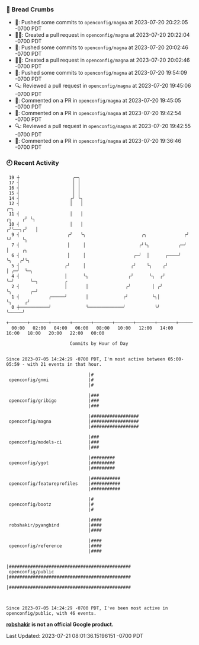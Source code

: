 ### 🍞 Bread Crumbs

 * 🚢: Pushed some commits to `openconfig/magna` at 2023-07-20 20:22:05 -0700 PDT
 * ✍🏼: Created a pull request in `openconfig/magna` at 2023-07-20 20:22:04 -0700 PDT
 * 🚢: Pushed some commits to `openconfig/magna` at 2023-07-20 20:02:46 -0700 PDT
 * ✍🏼: Created a pull request in `openconfig/magna` at 2023-07-20 20:02:46 -0700 PDT
 * 🚢: Pushed some commits to `openconfig/magna` at 2023-07-20 19:54:09 -0700 PDT
 * 🔍: Reviewed a pull request in  `openconfig/magna` at 2023-07-20 19:45:06 -0700 PDT
 * 💬: Commented on a PR in  `openconfig/magna` at 2023-07-20 19:45:05 -0700 PDT
 * 💬: Commented on a PR in  `openconfig/magna` at 2023-07-20 19:42:54 -0700 PDT
 * 🔍: Reviewed a pull request in  `openconfig/magna` at 2023-07-20 19:42:55 -0700 PDT
 * 💬: Commented on a PR in  `openconfig/magna` at 2023-07-20 19:36:46 -0700 PDT

### 🕘 Recent Activity
```
 19 ┼                    ╭─╮
 17 ┤                    │ │
 16 ┤                    │ │
 15 ┤                    │ │
 14 ┤                   ╭╯ ╰╮
 12 ┤                   │   │                                               ╭─╮
 11 ┤                   │   │                                        ╭╮    ╭╯ ╰╮
 10 ┤                   │   │                                       ╭╯╰──╮╭╯   │
  9 ┤                  ╭╯   ╰╮                     ╭╮              ╭╯    ╰╯    ╰╮
  7 ┤                  │     │                    ╭╯╰╮           ╭─╯            │     ╭╮
  6 ┤                  │     │                  ╭─╯  │      ╭────╯              ╰╮   ╭╯╰╮
  5 ┤                 ╭╯     │                 ╭╯    ╰╮    ╭╯                    │ ╭─╯  ╰─╮
  4 ┤                 │      ╰╮               ╭╯      ╰╮  ╭╯                     ╰─╯      ╰─╮          ╭
  2 ┤                 │       │              ╭╯        │ ╭╯                                 ╰╮       ╭─╯
  1 ┤           ╭─────╯       │             ╭╯         ╰╮│                                   ╰╮     ╭╯
  0 ┼───────────╯             ╰─────────────╯           ╰╯                                    ╰─────╯
    +───────+───────+───────+───────+───────+───────+───────+───────+───────+───────+───────+───────+────
  00:00   02:00   04:00   06:00   08:00   10:00   12:00   14:00   16:00   18:00   20:00   22:00   00:00   

						Commits by Hour of Day


Since 2023-07-05 14:24:29 -0700 PDT, I'm most active between 05:00-05:59 - with 21 events in that hour.

```



```
                               |#
 openconfig/gnmi               |#
                               |#

                               |###
 openconfig/gribigo            |###
                               |###

                               |##################
 openconfig/magna              |##################
                               |##################

                               |###
 openconfig/models-ci          |###
                               |###

                               |#########
 openconfig/ygot               |#########
                               |#########

                               |###########
 openconfig/featureprofiles    |###########
                               |###########

                               |#
 openconfig/bootz              |#
                               |#

                               |####
 robshakir/pyangbind           |####
                               |####

                               |####
 openconfig/reference          |####
                               |####

                               |##############################################
 openconfig/public             |##############################################
                               |##############################################



Since 2023-07-05 14:24:29 -0700 PDT, I've been most active in openconfig/public, with 46 events.

```
**[robshakir](mailto:robjs@google.com) is not an official Google product.**  


Last Updated: 2023-07-21 08:01:36.15196151 -0700 PDT

